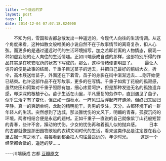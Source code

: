 ```yaml
---
title: 一个遥远的梦
layout: post
tags: []
date: 2014-12-04 07:07:18.824000
---
```

　　不知为何，雪国和古都总散发出一种遥远的，令现代人向往的生活情调。从这个角度来看，这种如散文般唯美的小说自然不在于故事情节的离奇复杂，扣人心弦。而更多的是通过遥远时代的生活环境描写，加之若即若离的人物情态，展现一种如虚妄般的让人向往的生活情趣。正如川端康成自述的那样，这部特别所得的作品其实是在吃安眠药的状态下写成的。那么，这种情绪便更明显了。 
　　最让人诧异的便是故事的结局，千重子目送苗子的远去，并把自己最好的鹅绒大衣，折伞，高木屐送给苗子，外面还在下着雪，苗子的身影在街中渐渐远去……刚开始便已结束。也许这部作品不在写故事，更多的在写情。千重子如紫丁花般的孤寂感，虽然佐田和阿繁对千重子照顾有加，细心疼爱呵护，但是那种发迹无名的孤独遗弃感，却深深的根植于心。苗子生活在山里，平凡重复的劳作中，直到遇见了苗子，似乎生活才有了变化，但正如一湖秋水，一阵风过后浮起阵阵涟漪，但终归又回归平静。真一的爽朗单纯，龙助的精明能干。秀男的专注，天分。古都环境下的一群年轻人的生活。突然想到了边城，那淡雅忧伤的文风下，明媚的青春，孤寂沉闷的环境。两者相结合便是永远的题材。正如千重子一直说的自己就像紫丁山花般短暂的青春，些许不舍，躁动的忧伤。少女的忧伤再和着孤儿似的抛弃感。
　　日本的古都就像是那田园牧歌般的农耕文明时代的生活，看来这类作品是注定要在我心里占据一席之地了。每每看到都会把人勾往最遥远的，年少时光。 
　　这是一个经常都会做的，遥远的梦……

----川端康成 古都
[豆瓣原文](http://book.douban.com/review/7188242/)
